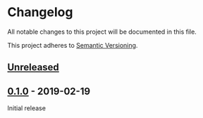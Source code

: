 # Changelog

All notable changes to this project will be documented in this file.

This project adheres to [Semantic Versioning](https://semver.org).

<!--
Note: In this file, do not use the hard wrap in the middle of a sentence for compatibility with GitHub comment style markdown rendering.
-->

## [Unreleased]

## [0.1.0] - 2019-02-19

Initial release

[Unreleased]: https://github.com/taiki-e/cargo-config2/compare/v0.1.0...HEAD
[0.1.0]: https://github.com/taiki-e/cargo-config2/releases/tag/v0.1.0
